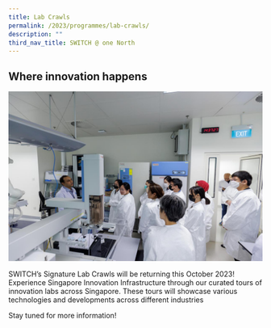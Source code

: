 ```yaml
---
title: Lab Crawls
permalink: /2023/programmes/lab-crawls/
description: ""
third_nav_title: SWITCH @ one North
---
```

## Where innovation happens

![SWITCH Lab Crawls](/images/2023/switch_lab_crawls.jpg)

SWITCH’s Signature Lab Crawls will be returning this October 2023! 
Experience Singapore Innovation Infrastructure through our curated tours of innovation labs across Singapore. These tours will showcase various technologies and developments across different industries

Stay tuned for more information!